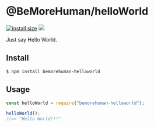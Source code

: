 # @BeMoreHuman/helloWorld

[![install size](https://packagephobia.now.sh/badge?p=bemorehuman-helloworld)](https://packagephobia.now.sh/result?p=bemorehuman-helloworld)
[![](https://img.shields.io/github/license/BeMoreHuman/helloWorld.svg)](https://github.com/BeMoreHuman/helloWorld)


Just say Hello World.

## Install

```
$ npm install bemorehuman-helloworld
```

## Usage

```js
const helloWorld = require("bemorehuman-helloworld");

helloWorld();
//=> "Hello World!!!"
```
